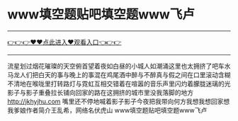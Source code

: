 # www填空题贴吧填空题www飞卢

<hr/> <a href="https://github.com/fetiyung/dhjui/issues/3">👉👉👉♥♥点此进入♥观看入口👈👉👉</a><hr/>

流星划过烟花璀璨的天空俯首望着夜如白昼的小城人如潮涌这里也太拥挤了吧车水马龙人们把白天的事与晚上的事混在鸡尾酒中醉与不醉真与假之间在口里滚动含糊不清地在喉咙里打转路灯与霓虹互相交错着在喧嚣的音乐声里闪灼着朦胧迷璃的光影子与影子重叠拉长铺向回家的路在这拥挤的城市里没我落脚的地方
http://jkhyjhu.com
嘴里还不停地喊着影子影子今夜把我带向何方我想我想回家想我爹娘作者简介王乱希，网络名伏虎山
www填空题贴吧填空题www飞卢
